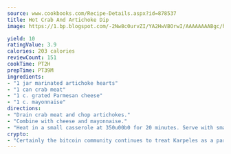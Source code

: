 ```yaml
---
source: www.cookbooks.com/Recipe-Details.aspx?id=878537
title: Hot Crab And Artichoke Dip
image: https://1.bp.blogspot.com/-2Nw8c0urvZI/YA2HwVBOrwI/AAAAAAAABgc/hcoCuYbLRGghREWYfHLERS8jzKEXzVPXwCLcBGAsYHQ/s154/14.png

yield: 10
ratingValue: 3.9
calories: 203 calories
reviewCount: 151
cookTime: PT2H
prepTime: PT39M
ingredients:
- "1 jar marinated artichoke hearts"
- "1 can crab meat"
- "1 c. grated Parmesan cheese"
- "1 c. mayonnaise"
directions:
- "Drain crab meat and chop artichokes."
- "Combine with cheese and mayonnaise."
- "Heat in a small casserole at 350u00b0 for 20 minutes. Serve with small slices of garlic toast."
crypto:
- "Certainly the bitcoin community continues to treat Karpeles as a pariah."
---
```

